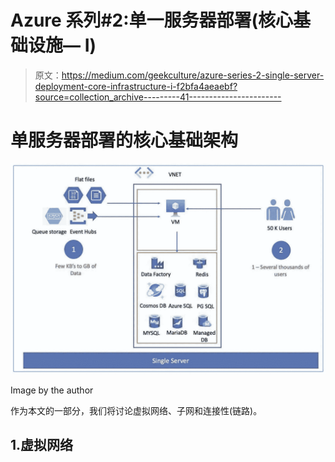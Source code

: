 # Azure 系列#2:单一服务器部署(核心基础设施— I)

> 原文：<https://medium.com/geekculture/azure-series-2-single-server-deployment-core-infrastructure-i-f2bfa4aeaebf?source=collection_archive---------41----------------------->

# 单服务器部署的核心基础架构

![](img/45136d42f36286963473c5e6e87a3cf0.png)

Image by the author

作为本文的一部分，我们将讨论虚拟网络、子网和连接性(链路)。

## 1.虚拟网络